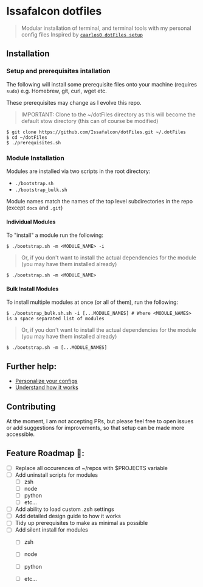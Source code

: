 # Issafalcon dotfiles

> Modular installation of terminal, and terminal tools with my personal config files
> Inspired by [`caarlos0 dotFiles setup`](https://github.com/caarlos0/dotfiles)

## Installation

### Setup and prerequisites intallation

The following will install some prerequisite files onto your machine (requires `sudo`)
e.g. Homebrew, git, curl, wget etc.

These prerequisites may change as I evolve this repo.

> IMPORTANT: Clone to the ~/dotFiles directory as this will become the default stow directory (this can of course be modified)

```console
$ git clone https://github.com/Issafalcon/dotFiles.git ~/.dotFiles
$ cd ~/dotFiles
$ ./prerequisites.sh 
```

### Module Installation

Modules are installed via two scripts in the root directory:
- `./bootstrap.sh`
- `./bootstrap_bulk.sh`

Module names match the names of the top level subdirectories in the repo (except `docs` and `.git`)

#### Individual Modules

To "install" a module run the following:

```console
$ ./bootstrap.sh -m <MODULE_NAME> -i
```
> Or, if you don't want to install the actual dependencies for the module (you may have them installed already)

```console
$ ./bootstrap.sh -m <MODULE_NAME>
```
#### Bulk Install Modules

To install multiple modules at once (or all of them), run the following:

```console
$ ./bootstrap_bulk.sh.sh -i [...MODULE_NAMES] # Where <MODULE_NAMES> is a space separated list of modules
```
> Or, if you don't want to install the actual dependencies for the module (you may have them installed already)

```console
$ ./bootstrap.sh -m [...MODULE_NAMES]
```
## Further help:

- [Personalize your configs](/docs/PERSONALIZATION.md)
- [Understand how it works](/docs/DESIGN.md)

## Contributing

At the moment, I am not accepting PRs, but please feel free to open issues or add suggestions for improvements,
so that setup can be made more accessible.

## Feature Roadmap 🌌:
- [ ] Replace all occurences of ~/repos with $PROJECTS variable
- [ ] Add uninstall scripts for modules
  - [ ] zsh
  - [ ] node
  - [ ] python
  - [ ] etc...
- [ ] Add ability to load custom .zsh settings
- [ ] Add detailed design guide to how it works
- [ ] Tidy up prerequisites to make as minimal as possible
- [ ] Add silent install for modules
  - [ ] zsh
  - [ ] node
  - [ ] python
  - [ ] etc...

